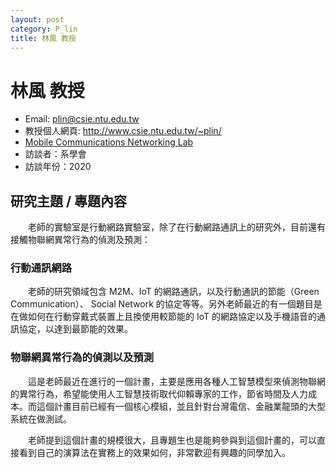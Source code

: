 ```yaml
---
layout: post
category: P_lin
title: 林風 教授
---
```


# 林風 教授

- Email: plin@csie.ntu.edu.tw
- 教授個人網頁: <http://www.csie.ntu.edu.tw/~plin/>
- [Mobile Communications Networking Lab](http://www.pcs.csie.ntu.edu.tw/)
- 訪談者：系學會
- 訪談年份：2020

## 研究主題 / 專題內容

&emsp;&emsp;老師的實驗室是行動網路實驗室，除了在行動網路通訊上的研究外，目前還有接觸物聯網異常行為的偵測及預測：

### 行動通訊網路

&emsp;&emsp;老師的研究領域包含 M2M、IoT 的網路通訊，以及行動通訊的節能（Green Communication）、 Social Network 的協定等等。另外老師最近的有一個題目是在做如何在行動穿戴式裝置上且換使用較節能的 IoT 的網路協定以及手機語音的通訊協定，以達到最節能的效果。

### 物聯網異常行為的偵測以及預測

&emsp;&emsp;這是老師最近在進行的一個計畫，主要是應用各種人工智慧模型來偵測物聯網的異常行為，希望能使用人工智慧技術取代仰賴專家的工作，節省時間及人力成本。而這個計畫目前已經有一個核心模組，並且針對台灣電信、金融業龍頭的大型系統在做測試。

&emsp;&emsp;老師提到這個計畫的規模很大，且專題生也是能夠參與到這個計畫的，可以直接看到自己的演算法在實務上的效果如何，非常歡迎有興趣的同學加入。

